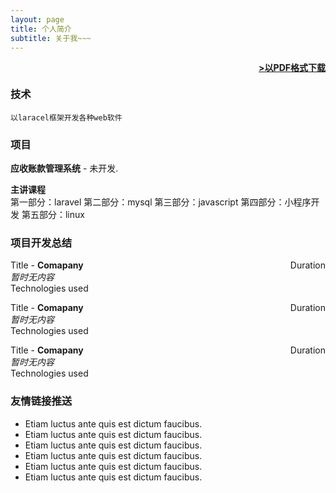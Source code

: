```yaml
---
layout: page
title: 个人简介
subtitle: 关于我~~~
---
```


<span style="float: right; "><a href="{{ '/assets/resume.pdf' | prepend: site.baseurl }}"><strong>>以PDF格式下载</strong></a> </span>
<br>

### 技术
``` 以laracel框架开发各种web软件  ```  

### 项目
**应收账款管理系统** - 未开发.  

**主讲课程**  
第一部分：laravel 
第二部分：mysql
第三部分：javascript
第四部分：小程序开发
第五部分：linux 

### 项目开发总结	

Title - **Comapany** <span style="float: right; ">Duration</span>  
_暂时无内容_  
Technologies used  

 
Title - **Comapany** <span style="float: right; ">Duration</span>  
_暂时无内容_  
Technologies used  

Title - **Comapany** <span style="float: right; ">Duration</span>  
_暂时无内容_  
Technologies used  


### 友情链接推送

- Etiam luctus ante quis est dictum faucibus.
- Etiam luctus ante quis est dictum faucibus.
- Etiam luctus ante quis est dictum faucibus.
- Etiam luctus ante quis est dictum faucibus.
- Etiam luctus ante quis est dictum faucibus.
- Etiam luctus ante quis est dictum faucibus.
